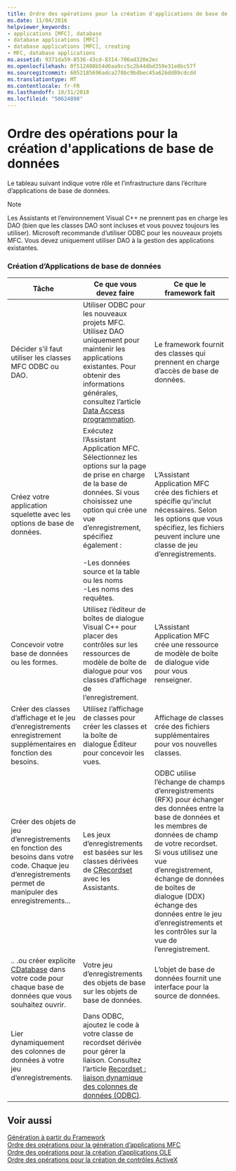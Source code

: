 ```yaml
---
title: Ordre des opérations pour la création d'applications de base de données
ms.date: 11/04/2016
helpviewer_keywords:
- applications [MFC], database
- database applications [MFC]
- database applications [MFC], creating
- MFC, database applications
ms.assetid: 9371da59-8536-43cd-8314-706ad320e2ec
ms.openlocfilehash: 0f512408b54d6aa9cc5c2b44dbd359e31e8bc57f
ms.sourcegitcommit: 6052185696adca270bc9bdbec45a626dd89cdcdd
ms.translationtype: MT
ms.contentlocale: fr-FR
ms.lasthandoff: 10/31/2018
ms.locfileid: "50624898"
---
```

# <a name="sequence-of-operations-for-creating-database-applications"></a>Ordre des opérations pour la création d'applications de base de données

Le tableau suivant indique votre rôle et l’infrastructure dans l’écriture d’applications de base de données.

> [!NOTE]
>  Les Assistants et l’environnement Visual C++ ne prennent pas en charge les DAO (bien que les classes DAO sont incluses et vous pouvez toujours les utiliser). Microsoft recommande d’utiliser ODBC pour les nouveaux projets MFC. Vous devez uniquement utiliser DAO à la gestion des applications existantes.

### <a name="creating-database-applications"></a>Création d’Applications de base de données

|Tâche|Ce que vous devez faire|Ce que le framework fait|
|----------|------------|------------------------|
|Décider s’il faut utiliser les classes MFC ODBC ou DAO.|Utiliser ODBC pour les nouveaux projets MFC. Utilisez DAO uniquement pour maintenir les applications existantes. Pour obtenir des informations générales, consultez l’article [Data Access programmation](../data/data-access-programming-mfc-atl.md).|Le framework fournit des classes qui prennent en charge d’accès de base de données.|
|Créez votre application squelette avec les options de base de données.|Exécutez l’Assistant Application MFC. Sélectionnez les options sur la page de prise en charge de la base de données. Si vous choisissez une option qui crée une vue d’enregistrement, spécifiez également :<br /><br />-Les données source et la table ou les noms<br />-Les noms des requêtes.|L’Assistant Application MFC crée des fichiers et spécifie qu'inclut nécessaires. Selon les options que vous spécifiez, les fichiers peuvent inclure une classe de jeu d’enregistrements.|
|Concevoir votre base de données ou les formes.|Utilisez l’éditeur de boîtes de dialogue Visual C++ pour placer des contrôles sur les ressources de modèle de boîte de dialogue pour vos classes d’affichage de l’enregistrement.|L’Assistant Application MFC crée une ressource de modèle de boîte de dialogue vide pour vous renseigner.|
|Créer des classes d’affichage et le jeu d’enregistrements enregistrement supplémentaires en fonction des besoins.|Utilisez l’affichage de classes pour créer les classes et la boîte de dialogue Éditeur pour concevoir les vues.|Affichage de classes crée des fichiers supplémentaires pour vos nouvelles classes.|
|Créer des objets de jeu d’enregistrements en fonction des besoins dans votre code. Chaque jeu d’enregistrements permet de manipuler des enregistrements...|Les jeux d’enregistrements est basées sur les classes dérivées de [CRecordset](../mfc/reference/crecordset-class.md) avec les Assistants.|ODBC utilise l’échange de champs d’enregistrements (RFX) pour échanger des données entre la base de données et les membres de données de champ de votre recordset. Si vous utilisez une vue d’enregistrement, échange de données de boîtes de dialogue (DDX) échange des données entre le jeu d’enregistrements et les contrôles sur la vue de l’enregistrement.|
|.. .ou créer explicite [CDatabase](../mfc/reference/cdatabase-class.md) dans votre code pour chaque base de données que vous souhaitez ouvrir.|Votre jeu d’enregistrements des objets de base sur les objets de base de données.|L’objet de base de données fournit une interface pour la source de données.|
|Lier dynamiquement des colonnes de données à votre jeu d’enregistrements.|Dans ODBC, ajoutez le code à votre classe de recordset dérivée pour gérer la liaison. Consultez l’article [Recordset : liaison dynamique des colonnes de données (ODBC)](../data/odbc/recordset-dynamically-binding-data-columns-odbc.md).||

## <a name="see-also"></a>Voir aussi

[Génération à partir du Framework](../mfc/building-on-the-framework.md)<br/>
[Ordre des opérations pour la génération d’applications MFC](../mfc/sequence-of-operations-for-building-mfc-applications.md)<br/>
[Ordre des opérations pour la création d’applications OLE](../mfc/sequence-of-operations-for-creating-ole-applications.md)<br/>
[Ordre des opérations pour la création de contrôles ActiveX](../mfc/sequence-of-operations-for-creating-activex-controls.md)

